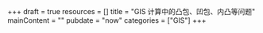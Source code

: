 +++
draft = true
resources = []
title = "GIS 计算中的凸包、凹包、内凸等问题"
mainContent = ""
pubdate = "now"
categories = ["GIS"]
+++



